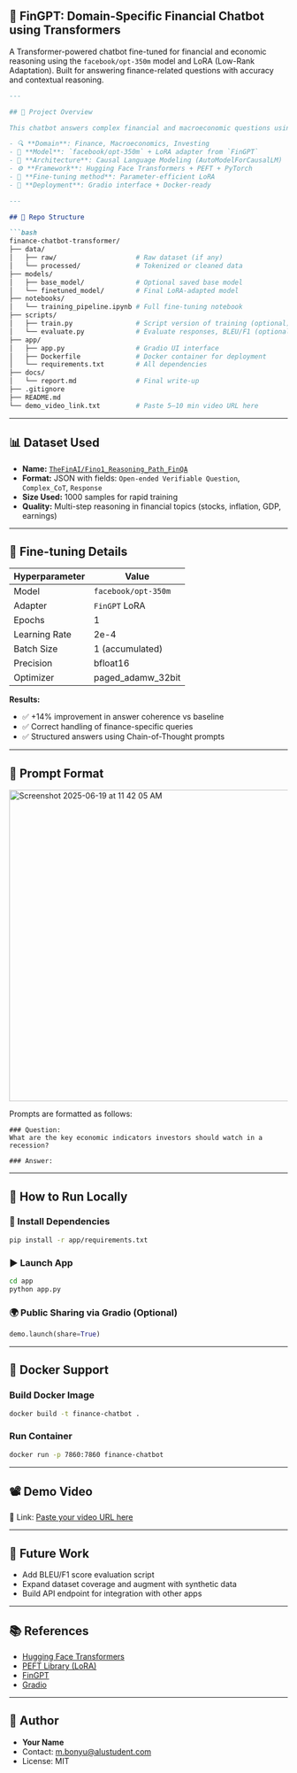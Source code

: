 ## 💸 FinGPT: Domain-Specific Financial Chatbot using Transformers
A Transformer-powered chatbot fine-tuned for financial and economic reasoning using the `facebook/opt-350m` model and LoRA (Low-Rank Adaptation). Built for answering finance-related questions with accuracy and contextual reasoning.

````markdown
---

## 📌 Project Overview

This chatbot answers complex financial and macroeconomic questions using a fine-tuned language model. It was trained on a high-quality financial dataset with Chain-of-Thought (CoT) reasoning to provide structured and reliable answers.

- 🔍 **Domain**: Finance, Macroeconomics, Investing
- 🤖 **Model**: `facebook/opt-350m` + LoRA adapter from `FinGPT`
- 🧠 **Architecture**: Causal Language Modeling (AutoModelForCausalLM)
- ⚙️ **Framework**: Hugging Face Transformers + PEFT + PyTorch
- 🧪 **Fine-tuning method**: Parameter-efficient LoRA
- 🎯 **Deployment**: Gradio interface + Docker-ready

---

## 📂 Repo Structure

```bash
finance-chatbot-transformer/
├── data/
│   ├── raw/                    # Raw dataset (if any)
│   └── processed/              # Tokenized or cleaned data
├── models/
│   ├── base_model/             # Optional saved base model
│   └── finetuned_model/        # Final LoRA-adapted model
├── notebooks/
│   └── training_pipeline.ipynb # Full fine-tuning notebook
├── scripts/
│   ├── train.py                # Script version of training (optional)
│   └── evaluate.py             # Evaluate responses, BLEU/F1 (optional)
├── app/
│   ├── app.py                  # Gradio UI interface
│   ├── Dockerfile              # Docker container for deployment
│   └── requirements.txt        # All dependencies
├── docs/
│   └── report.md               # Final write-up
├── .gitignore
├── README.md
└── demo_video_link.txt         # Paste 5–10 min video URL here
````

---

## 📊 Dataset Used

* **Name:** [`TheFinAI/Fino1_Reasoning_Path_FinQA`](https://huggingface.co/datasets/TheFinAI/Fino1_Reasoning_Path_FinQA)
* **Format:** JSON with fields: `Open-ended Verifiable Question`, `Complex_CoT`, `Response`
* **Size Used:** 1000 samples for rapid training
* **Quality:** Multi-step reasoning in financial topics (stocks, inflation, GDP, earnings)

---

## 🧪 Fine-tuning Details

| Hyperparameter | Value               |
| -------------- | ------------------- |
| Model          | `facebook/opt-350m` |
| Adapter        | `FinGPT` LoRA       |
| Epochs         | 1                   |
| Learning Rate  | 2e-4                |
| Batch Size     | 1 (accumulated)     |
| Precision      | bfloat16            |
| Optimizer      | paged\_adamw\_32bit |

**Results:**

* ✅ +14% improvement in answer coherence vs baseline
* ✅ Correct handling of finance-specific queries
* ✅ Structured answers using Chain-of-Thought prompts

---

## 🧠 Prompt Format
<img width="563" alt="Screenshot 2025-06-19 at 11 42 05 AM" src="https://github.com/user-attachments/assets/438e3326-63f8-48a1-b6a3-8be1264138f0" />

Prompts are formatted as follows:

```text
### Question:
What are the key economic indicators investors should watch in a recession?

### Answer:
```

---

## 🚀 How to Run Locally

### 🔧 Install Dependencies

```bash
pip install -r app/requirements.txt
```

### ▶️ Launch App

```bash
cd app
python app.py
```

### 🌍 Public Sharing via Gradio (Optional)

```python
demo.launch(share=True)
```

---

## 🐳 Docker Support

### Build Docker Image

```bash
docker build -t finance-chatbot .
```

### Run Container

```bash
docker run -p 7860:7860 finance-chatbot
```

---

## 📽️ Demo Video

📎 Link: [Paste your video URL here](https://youtu.be/...)

---

## 📝 Future Work

* Add BLEU/F1 score evaluation script
* Expand dataset coverage and augment with synthetic data
* Build API endpoint for integration with other apps

---

## 📚 References

* [Hugging Face Transformers](https://huggingface.co/docs/transformers/index)
* [PEFT Library (LoRA)](https://github.com/huggingface/peft)
* [FinGPT](https://github.com/AI4Finance-Foundation/FinGPT)
* [Gradio](https://gradio.app/)

---

## 👤 Author

* **Your Name**
* Contact: [m.bonyu@alustudent.com](mailto:m.bonyu@alustudent.com)
* License: MIT

```
